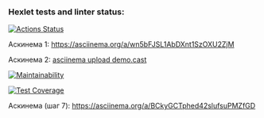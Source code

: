 ### Hexlet tests and linter status:
[![Actions Status](https://github.com/shkrobadasha/frontend-project-46/actions/workflows/hexlet-check.yml/badge.svg)](https://github.com/shkrobadasha/frontend-project-46/actions)

Аскинема 1: https://asciinema.org/a/wn5bFJSL1AbDXnt1SzOXU2ZjM

Аскинема 2: [asciinema upload demo.cast](https://asciinema.org/a/fD4YadkBCah0QLNudsi9PCjKJ)

[![Maintainability](https://api.codeclimate.com/v1/badges/651a1708d65debe8baf3/maintainability)](https://codeclimate.com/github/shkrobadasha/frontend-project-46/maintainability)

[![Test Coverage](https://api.codeclimate.com/v1/badges/651a1708d65debe8baf3/test_coverage)](https://codeclimate.com/github/shkrobadasha/frontend-project-46/test_coverage)

Аскинема (шаг 7): https://asciinema.org/a/BCkyGCTphed42slufsuPMZfGD

